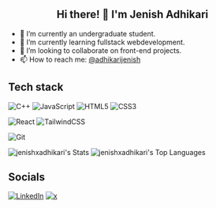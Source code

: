 <h2 align="center">Hi there! 👋 I'm Jenish Adhikari</h2>

- 🔭 I’m currently an undergraduate student.
- 🌱 I’m currently learning fullstack webdevelopment.
- 👯 I’m looking to collaborate on front-end projects.
- 📫 How to reach me: <a href="https://www.linkedin.com/in/adhikarijenish/" target="_blank">@adhikarijenish</a>

## Tech stack

<!-- Programming Languages-->
![C++](https://img.shields.io/badge/c++-%2300599C.svg?style=for-the-badge&logo=c%2B%2B&logoColor=white)
![JavaScript](https://img.shields.io/badge/javascript-%23323330.svg?style=for-the-badge&logo=javascript&logoColor=%23F7DF1E)
![HTML5](https://img.shields.io/badge/html5-%23E34F26.svg?style=for-the-badge&logo=html5&logoColor=white)
![CSS3](https://img.shields.io/badge/css3-%231572B6.svg?style=for-the-badge&logo=css3&logoColor=white)
<!-- ![TypeScript](https://img.shields.io/badge/typescript-%23007ACC.svg?style=for-the-badge&logo=typescript&logoColor=white) -->

<!-- Framework & Library -->
![React](https://img.shields.io/badge/react-%2320232a.svg?style=for-the-badge&logo=react&logoColor=%2361DAFB)
![TailwindCSS](https://img.shields.io/badge/tailwindcss-%2338B2AC.svg?style=for-the-badge&logo=tailwind-css&logoColor=white)

<!-- Tools -->
![Git](https://img.shields.io/badge/git-%23F05033.svg?style=for-the-badge&logo=git&logoColor=white)

<!-- Github Status -->
![jenishxadhikari's Stats](https://github-readme-stats.vercel.app/api?username=jenishxadhikari&theme=dark&hide=contribs&show_icons=true&hide_border=true&count_private=true)
![jenishxadhikari's Top Languages](https://github-readme-stats.vercel.app/api/top-langs/?username=jenishxadhikari&theme=dark&hide=html,css&show_icons=true&hide_border=true&layout=compact)

## Socials
<a href="https://www.linkedin.com/in/adhikarijenish/" target="_blank">![LinkedIn](https://img.shields.io/badge/linkedin-%230077B5.svg?style=for-the-badge&logo=linkedin&logoColor=white)</a>
<a href="https://x.com/_jenishadhikari" target="_blank">![x](https://img.shields.io/badge/x.com-%231DA1F2.svg?style=for-the-badge&logo=x&logoColor=white)</a>


